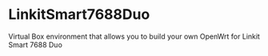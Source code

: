 # LinkitSmart7688Duo
Virtual Box environment that allows you to build your own OpenWrt for Linkit Smart 7688 Duo
